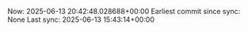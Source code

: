 Now: 2025-06-13 20:42:48.028688+00:00 Earliest commit since sync: None Last sync: 2025-06-13 15:43:14+00:00
